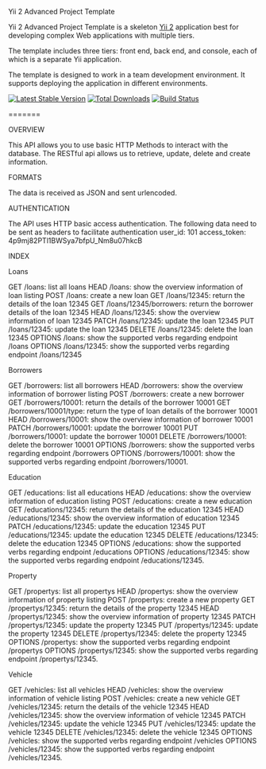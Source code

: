 Yii 2 Advanced Project Template

Yii 2 Advanced Project Template is a skeleton [Yii 2](http://www.yiiframework.com/) application best for
developing complex Web applications with multiple tiers.

The template includes three tiers: front end, back end, and console, each of which
is a separate Yii application.

The template is designed to work in a team development environment. It supports
deploying the application in different environments.

[![Latest Stable Version](https://poser.pugx.org/yiisoft/yii2-app-advanced/v/stable.png)](https://packagist.org/packages/yiisoft/yii2-app-advanced)
[![Total Downloads](https://poser.pugx.org/yiisoft/yii2-app-advanced/downloads.png)](https://packagist.org/packages/yiisoft/yii2-app-advanced)
[![Build Status](https://travis-ci.org/yiisoft/yii2-app-advanced.svg?branch=master)](https://travis-ci.org/yiisoft/yii2-app-advanced)

=======

OVERVIEW

This API allows you to use basic HTTP Methods to interact with the database. The RESTful api allows us to retrieve, update, delete and create information.

FORMATS

The data is received as JSON and sent urlencoded.

AUTHENTICATION

The API uses HTTP basic access authentication. The following data need to be sent as headers to facilitate authentication
user_id: 101
access_token: 4p9mj82PTl1BWSya7bfpU_Nm8u07hkcB

INDEX

Loans

GET /loans: list all loans
HEAD /loans: show the overview information of loan listing
POST /loans: create a new loan
GET /loans/12345: return the details of the loan 12345
GET /loans/12345/borrowers: return the borrower details of the loan 12345
HEAD /loans/12345: show the overview information of loan 12345
PATCH /loans/12345: update the loan 12345
PUT /loans/12345: update the loan 12345
DELETE /loans/12345: delete the loan 12345
OPTIONS /loans: show the supported verbs regarding endpoint /loans
OPTIONS /loans/12345: show the supported verbs regarding endpoint /loans/12345

Borrowers

GET /borrowers: list all borrowers
HEAD /borrowers: show the overview information of borrower listing
POST /borrowers: create a new borrower
GET /borrowers/10001: return the details of the borrower 10001
GET /borrowers/10001/type: return the type of loan details of the borrower 10001
HEAD /borrowers/10001: show the overview information of borrower 10001
PATCH /borrowers/10001: update the borrower 10001
PUT /borrowers/10001: update the borrower 10001
DELETE /borrowers/10001: delete the borrower 10001
OPTIONS /borrowers: show the supported verbs regarding endpoint /borrowers
OPTIONS /borrowers/10001: show the supported verbs regarding endpoint /borrowers/10001.

Education

GET /educations: list all educations
HEAD /educations: show the overview information of education listing
POST /educations: create a new education
GET /educations/12345: return the details of the education 12345
HEAD /educations/12345: show the overview information of education 12345
PATCH /educations/12345: update the education 12345
PUT /educations/12345: update the education 12345
DELETE /educations/12345: delete the education 12345
OPTIONS /educations: show the supported verbs regarding endpoint /educations
OPTIONS /educations/12345: show the supported verbs regarding endpoint /educations/12345.

Property

GET /propertys: list all propertys
HEAD /propertys: show the overview information of property listing
POST /propertys: create a new property
GET /propertys/12345: return the details of the property 12345
HEAD /propertys/12345: show the overview information of property 12345
PATCH /propertys/12345: update the property 12345
PUT /propertys/12345: update the property 12345
DELETE /propertys/12345: delete the property 12345
OPTIONS /propertys: show the supported verbs regarding endpoint /propertys
OPTIONS /propertys/12345: show the supported verbs regarding endpoint /propertys/12345.

Vehicle

GET /vehicles: list all vehicles
HEAD /vehicles: show the overview information of vehicle listing
POST /vehicles: create a new vehicle
GET /vehicles/12345: return the details of the vehicle 12345
HEAD /vehicles/12345: show the overview information of vehicle 12345
PATCH /vehicles/12345: update the vehicle 12345
PUT /vehicles/12345: update the vehicle 12345
DELETE /vehicles/12345: delete the vehicle 12345
OPTIONS /vehicles: show the supported verbs regarding endpoint /vehicles
OPTIONS /vehicles/12345: show the supported verbs regarding endpoint /vehicles/12345.

